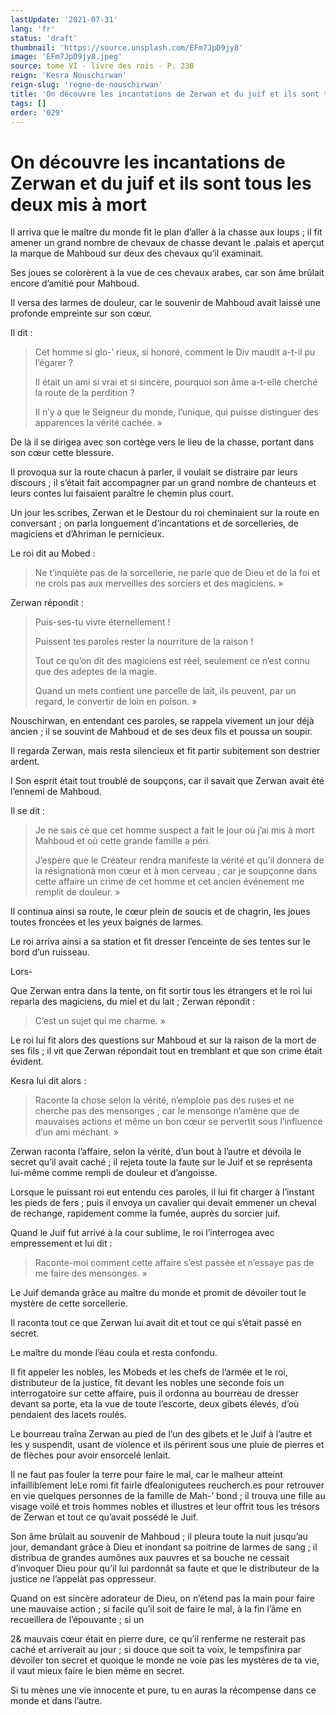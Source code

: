 ```yaml
---
lastUpdate: '2021-07-31'
lang: 'fr'
status: 'draft'
thumbnail: 'https://source.unsplash.com/EFm7JpD9jy8'
image: 'EFm7JpD9jy8.jpeg'
source: tome VI - livre des rois - P. 238
reign: 'Kesra Nouschirwan'
reign-slug: 'regne-de-nouschirwan'
title: 'On découvre les incantations de Zerwan et du juif et ils sont tous les deux mis à mort | Le Livre des Rois | Shâhnâmeh'
tags: []
order: '029'
---
```


<!-- LTeX: language=fr -->

# On découvre les incantations de Zerwan et du juif et ils sont tous les deux mis à mort

Il arriva que le maître du monde fit le plan d’aller à la chasse aux loups ; il fit amener un grand nombre de chevaux de chasse devant le .palais et aperçut la marque de Mahboud sur deux des chevaux qu’il examinait.

Ses joues se colorèrent à la vue de ces chevaux arabes, car son âme brûlait encore d’amitié pour Mahboud.

Il versa des larmes de douleur, car le souvenir de Mahboud avait laissé une profonde empreinte sur son cœur.

Il dit :

> Cet homme si glo-’ rieux, si honoré, comment le Div maudit a-t-il pu l’égarer ?
>
> Il était un ami si vrai et si sincère, pourquoi son âme a-t-elle cherché la route de la perdition ?
>
> Il n’y a que le Seigneur du monde, l’unique, qui puisse distinguer des apparences la vérité cachée. »

De là il se dirigea avec son cortège vers le lieu de la chasse, portant dans son cœur cette blessure.

Il provoqua sur la route chacun à parler, il voulait se distraire par leurs discours ; il s’était fait accompagner par un grand nombre de chanteurs et leurs contes lui faisaient paraître le chemin plus court.

Un jour les scribes, Zerwan et le Destour du roi cheminaient sur la route en conversant ; on parla longuement d’incantations et de sorcelleries, de magiciens et d’Ahriman le pernicieux.

Le roi dit au Mobed :

> Ne t’inquiète pas de la sorcellerie, ne parle que de Dieu et de la foi et ne crois pas aux merveilles des sorciers et des magiciens. »

Zerwan répondit :

> Puis-ses-tu vivre éternellement !
>
> Puissent tes paroles rester la nourriture de la raison !
>
> Tout ce qu’on dit des magiciens est réel, seulement ce n’est connu que des adeptes de la magie.
>
> Quand un mets contient une parcelle de lait, ils peuvent, par un regard, le convertir de loin en poison. »

Nouschirwan, en entendant ces paroles, se rappela vivement un jour déjà ancien ; il se souvint de Mahboud et de ses deux fils et poussa un soupir.

Il regarda Zerwan, mais resta silencieux et fit partir subitement son destrier ardent.

I Son esprit était tout troublé de soupçons, car il savait que Zerwan avait été l’ennemi de Mahboud.

Il se dit :

> Je ne sais ce que cet homme suspect a fait le jour où j’ai mis à mort Mahboud et où cette grande famille a péri.
>
> J’espère que le Créateur rendra manifeste la vérité et qu’il donnera de la résignationà mon cœur et à mon cerveau ; car je soupçonne dans cette affaire un crime de cet homme et cet ancien événement me remplit de douleur. »

Il continua ainsi sa route, le cœur plein de soucis et de chagrin, les joues toutes froncées et les yeux baignés de larmes.

Le roi arriva ainsi a sa station et fit dresser l’enceinte de ses tentes sur le bord d’un ruisseau.

Lors-

Que Zerwan entra dans la tente, on fit sortir tous les étrangers et le roi lui reparla des magiciens, du miel et du lait ; Zerwan répondit :

> C’est un sujet qui me charme. »

Le roi lui fit alors des questions sur Mahboud et sur la raison de la mort de ses fils ; il vit que Zerwan répondait tout en tremblant et que son crime était évident.

Kesra lui dit alors :

> Raconte la chose selon la vérité, n’emploie pas des ruses et ne cherche pas des mensonges ; car le mensonge n’amène que de mauvaises actions et même un bon cœur se pervertit sous l’influence d’un ami méchant. »

Zerwan raconta l’affaire, selon la vérité, d’un bout à l’autre et dévoila le secret qu’il avait caché ; il rejeta toute la faute sur le Juif et se représenta lui-même comme rempli de douleur et d’angoisse.

Lorsque le puissant roi eut entendu ces paroles, il lui fit charger à l’instant les pieds de fers ; puis il envoya un cavalier qui devait emmener un cheval de rechange, rapidement comme la fumée, auprès du sorcier juif.

Quand le Juif fut arrivé à la cour sublime, le roi l’interrogea avec empressement et lui dit :

> Raconte-moi comment cette affaire s’est passée et n’essaye pas de me faire des mensonges. »

Le Juif demanda grâce au maître du monde et promit de dévoiler tout le mystère de cette sorcellerie.

Il raconta tout ce que Zerwan lui avait dit et tout ce qui s’était passé en secret.

Le maître du monde l’éau coula et resta confondu.

Il fit appeler les nobles, les Mobeds et les chefs de l’armée et le roi, distributeur de la justice, fit devant les nobles une seconde fois un interrogatoire sur cette affaire, puis il ordonna au bourreau de dresser devant sa porte, eta la vue de toute l’escorte, deux gibets élevés, d’où
pendaient des lacets roulés.

Le bourreau traîna Zerwan au pied de l’un des gibets et le Juif à l’autre et les y suspendit, usant de violence et ils périrent sous une pluie de pierres et de flèches pour avoir ensorcelé lenlait.

Il ne faut pas fouler la terre pour faire le mal, car le malheur atteint infailliblement leLe romi fit fairle dfealonigutees reucherch.es pour retrouver en vie quelques personnes de la famille de Mah-’
bond ; il trouva une fille au visage voilé et trois hommes nobles et illustres et leur offrit tous les trésors de Zerwan et tout ce qu’avait possédé le Juif.

Son âme brûlait au souvenir de Mahboud ; il pleura toute la nuit jusqu’au jour, demandant grâce à Dieu et inondant sa poitrine de larmes de sang ; il distribua de grandes aumônes aux pauvres et sa bouche ne cessait d’invoquer Dieu pour qu’il lui pardonnât sa faute et que le distributeur de la justice ne l’appelàt pas oppresseur.

Quand on est sincère adorateur de Dieu, on n’étend pas la main pour faire une mauvaise action ; si facile qu’il soit de faire le mal, à la fin l’âme en recueillera de l’épouvante ; si un

2&
mauvais cœur était en pierre dure, ce qu’il renferme ne resterait pas caché et arriverait au jour ; si douce que soit ta voix, le tempsfinira par dévoiler ton secret et quoique le monde ne voie pas les mystères de ta vie, il vaut mieux faire le bien même en secret.

Si tu mènes une vie innocente et pure, tu en auras la récompense dans ce monde et dans l’autre.
